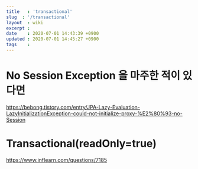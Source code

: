 ```yaml
---
title   : 'transactional' 
slug  : '/transactional'
layout  : wiki 
excerpt : 
date    : 2020-07-01 14:43:39 +0900
updated : 2020-07-01 14:45:27 +0900
tags    : 
---
```

# No Session Exception 을 마주한 적이 있다면 
  https://bebong.tistory.com/entry/JPA-Lazy-Evaluation-LazyInitializationException-could-not-initialize-proxy-%E2%80%93-no-Session
  
# Transactional(readOnly=true) 
  
  https://www.inflearn.com/questions/7185
